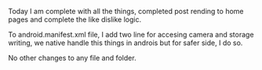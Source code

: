 Today I am complete with all the things, completed post rending to home pages and complete the like dislike logic.

To android.manifest.xml file, I add two line for accesing camera and storage writing, we native handle this things in androis but for safer side, I do so.

No other changes to any file and folder.
